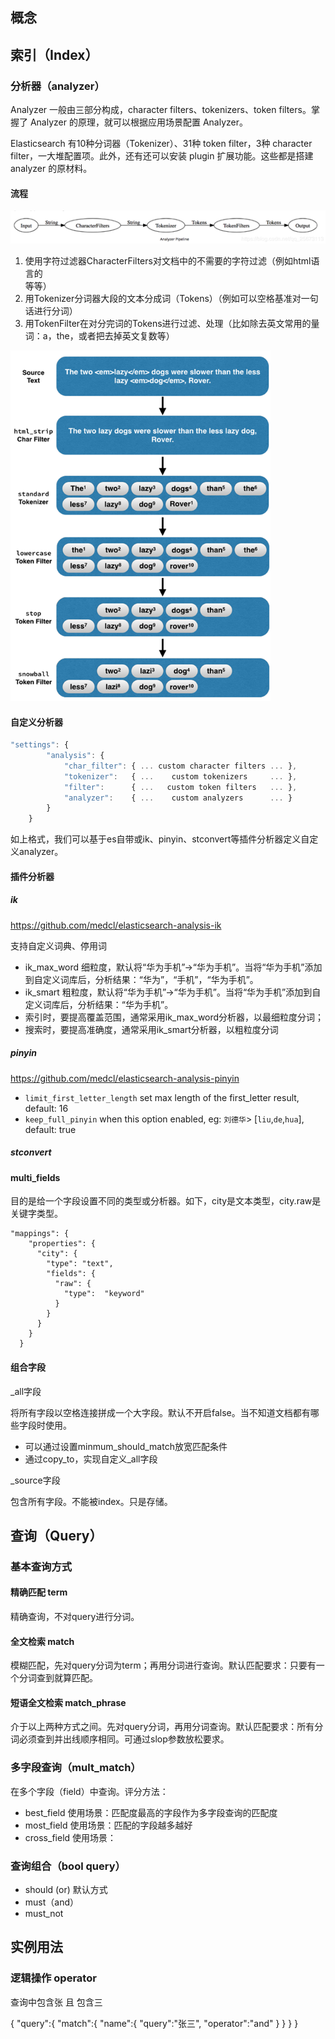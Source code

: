 ## 概念



## 索引（Index）

### 分析器（analyzer）

Analyzer 一般由三部分构成，character filters、tokenizers、token filters。掌握了 Analyzer 的原理，就可以根据应用场景配置 Analyzer。

Elasticsearch 有10种分词器（Tokenizer）、31种 token filter，3种 character filter，一大堆配置项。此外，还有还可以安装 plugin 扩展功能。这些都是搭建 analyzer 的原材料。

#### 流程

![image-20200216084547726](.\image-20200216084547726.png)

1. 使用字符过滤器CharacterFilters对文档中的不需要的字符过滤（例如html语言的<br/>等等）
2. 用Tokenizer分词器大段的文本分成词（Tokens）（例如可以空格基准对一句话进行分词）
3. 用TokenFilter在对分完词的Tokens进行过滤、处理（比如除去英文常用的量词：a，the，或者把去掉英文复数等）

<img src=".\analyzerDemo.png" alt="image-20200216084924241" style="zoom:75%;" />

#### 自定义分析器

```js
"settings": {
        "analysis": {
            "char_filter": { ... custom character filters ... },
            "tokenizer":   { ...    custom tokenizers     ... },
            "filter":      { ...   custom token filters   ... },
            "analyzer":    { ...    custom analyzers      ... }
        }
    }
```

如上格式，我们可以基于es自带或ik、pinyin、stconvert等插件分析器定义自定义analyzer。



#### 插件分析器

##### ik

https://github.com/medcl/elasticsearch-analysis-ik

支持自定义词典、停用词

- ik_max_word 细粒度，默认将“华为手机”->“华为手机”。当将“华为手机”添加到自定义词库后，分析结果：“华为”，“手机”，“华为手机”。
- ik_smart 粗粒度，默认将“华为手机”->“华为手机”。当将“华为手机”添加到自定义词库后，分析结果：“华为手机”。
- 索引时，要提高覆盖范围，通常采用ik_max_word分析器，以最细粒度分词；
- 搜索时，要提高准确度，通常采用ik_smart分析器，以粗粒度分词

##### pinyin

https://github.com/medcl/elasticsearch-analysis-pinyin

- `limit_first_letter_length` set max length of the first_letter result, default: 16
- `keep_full_pinyin` when this option enabled, eg: `刘德华`> [`liu`,`de`,`hua`], default: true





##### stconvert



#### multi_fields

目的是给一个字段设置不同的类型或分析器。如下，city是文本类型，city.raw是关键字类型。

```console
"mappings": {
    "properties": {
      "city": {
        "type": "text",
        "fields": {
          "raw": { 
            "type":  "keyword"
          }
        }
      }
    }
  }
```

#### 组合字段

_all字段

将所有字段以空格连接拼成一个大字段。默认不开启false。当不知道文档都有哪些字段时使用。

- 可以通过设置minmum_should_match放宽匹配条件
- 通过copy_to，实现自定义_all字段

_source字段

包含所有字段。不能被index。只是存储。



## 查询（Query）

### 基本查询方式

#### 精确匹配 term

精确查询，不对query进行分词。

#### 全文检索 match

模糊匹配，先对query分词为term；再用分词进行查询。默认匹配要求：只要有一个分词查到就算匹配。

#### 短语全文检索 match_phrase

介于以上两种方式之间。先对query分词，再用分词查询。默认匹配要求：所有分词必须查到并出线顺序相同。可通过slop参数放松要求。

### 多字段查询（mult_match）

在多个字段（field）中查询。评分方法：

- best_field 使用场景：匹配度最高的字段作为多字段查询的匹配度
- most_field 使用场景：匹配的字段越多越好
- cross_field 使用场景：

### 查询组合（bool query）

- should (or) 默认方式
- must（and）
-  must_not





## 实例用法

### 逻辑操作 operator

查询中包含张 且 包含三

{
    "query":{
        "match":{
            "name":{
                "query":"张三",
                "operator":"and"
            }
        }
    }
}